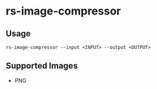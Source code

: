 # rs-image-compressor

## Usage

```text
rs-image-compressor --input <INPUT> --output <OUTPUT>
```

## Supported Images

* PNG